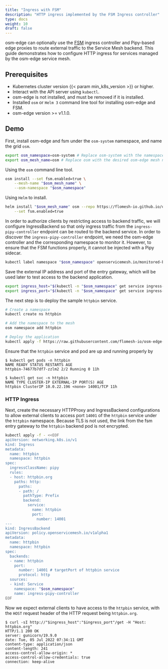 ```yaml
---
title: "Ingress with FSM"
description: "HTTP ingress implemented by the FSM Ingress controller"
type: docs
weight: 10
draft: false
---
```


osm-edge can optionally use the [FSM](git@github.com:flomesh-io/fsm.git) ingress controller and Pipy-based edge proxies to route external traffic to the Service Mesh backend. This guide demonstrates how to configure HTTP ingress for services managed by the osm-edge service mesh.

## Prerequisites

- Kubernetes cluster version {{< param min_k8s_version >}} or higher.
- Interact with the API server using `kubectl`.
- osm-edge is not installed, and must be removed if it is installed.
- Installed `osm` or `Helm 3` command line tool for installing osm-edge and FSM.
- osm-edge version >= v1.1.0.

## Demo

First, install osm-edge and fsm under the `osm-system` namespace, and name the grid `osm`.

```bash
export osm_namespace=osm-system # Replace osm-system with the namespace where osm-edge will be installed
export osm_mesh_name=osm # Replace osm with the desired osm-edge mesh name
```

Using the `osm` command line tool.

```bash
osm install --set fsm.enabled=true \
    --mesh-name "$osm_mesh_name" \
    --osm-namespace "$osm_namespace"
```

Using ``Helm`` to install.

```bash
helm install "$osm_mesh_name" osm --repo https://flomesh-io.github.io/osm-edge \
    --set fsm.enabled=true
```

In order to authorize clients by restricting access to backend traffic, we will configure IngressBackend so that only ingress traffic from the `ingress-pipy-controller` endpoint can be routed to the backend service. In order to discover the `ingress-pipy-controller` endpoint, we need the osm-edge controller and the corresponding namespace to monitor it. However, to ensure that the FSM functions properly, it cannot be injected with a Pipy sidecar.

```bash
kubectl label namespace "$osm_namespace" openservicemesh.io/monitored-by="$osm_mesh_name"
```

Save the external IP address and port of the entry gateway, which will be used later to test access to the backend application.

```bash
export ingress_host="$(kubectl -n "$osm_namespace" get service ingress-pipy-controller -o jsonpath='{.status.loadBalancer.ingress[0].ip}') "
export ingress_port="$(kubectl -n "$osm_namespace" get service ingress-pipy-controller -o jsonpath='{.spec.ports[? (@.name=="http")].port}')"
```

The next step is to deploy the sample `httpbin` service.

```bash
# Create a namespace
kubectl create ns httpbin

# Add the namespace to the mesh
osm namespace add httpbin

# Deploy the application
kubectl apply -f https://raw.githubusercontent.com/flomesh-io/osm-edge-docs/{{< param osm_branch >}}/manifests/samples/httpbin/httpbin.yaml -n httpbin
```

Ensure that the `httpbin` service and pod are up and running properly by

```console
$ kubectl get pods -n httpbin
NAME READY STATUS RESTARTS AGE
httpbin-74677b7df7-zzlm2 2/2 Running 0 11h

$ kubectl get svc -n httpbin
NAME TYPE CLUSTER-IP EXTERNAL-IP PORT(S) AGE
httpbin ClusterIP 10.0.22.196 <none> 14001/TCP 11h
```

### HTTP Ingress

Next, create the necessary HTTPProxy and IngressBackend configurations to allow external clients to access port `14001` of the `httpbin` service under the `httpbin` namespace. Because TLS is not used, the link from the fsm entry gateway to the `httpbin` backend pod is not encrypted.

```bash
kubectl apply -f - <<EOF
apiVersion: networking.k8s.io/v1
kind: Ingress
metadata:
  name: httpbin
  namespace: httpbin
spec:
  ingressClassName: pipy
  rules:
  - host: httpbin.org
    paths: http:
      paths:
      - path: /
        pathType: Prefix
        backend:
          service:
            name: httpbin
            port:
              number: 14001
---
kind: IngressBackend
apiVersion: policy.openservicemesh.io/v1alpha1
metadata:
  name: httpbin
  namespace: httpbin
spec:
  backends:
  - name: httpbin
    port:
      number: 14001 # targetPort of httpbin service
      protocol: http
  sources:
  - kind: Service
    namespace: "$osm_namespace"
    name: ingress-pipy-controller
EOF
```

Now we expect external clients to have access to the `httpbin` service, with the `HOST` request header of the HTTP request being `httpbin.org`.

```console
$ curl -sI http://"$ingress_host":"$ingress_port"/get -H "Host: httpbin.org"
HTTP/1.1 200 OK
server: gunicorn/19.9.0
date: Tue, 05 Jul 2022 07:34:11 GMT
content-type: application/json
content-length: 241
access-control-allow-origin: *
access-control-allow-credentials: true
connection: keep-alive
```